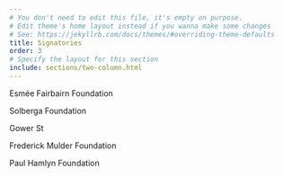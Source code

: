 ```yaml
---
# You don't need to edit this file, it's empty on purpose.
# Edit theme's home layout instead if you wanna make some changes
# See: https://jekyllrb.com/docs/themes/#overriding-theme-defaults
title: Signatories
order: 3
# Specify the layout for this section
include: sections/two-column.html
---
```


Esmée Fairbairn Foundation

Solberga Foundation

Gower St

Frederick Mulder Foundation

Paul Hamlyn Foundation
